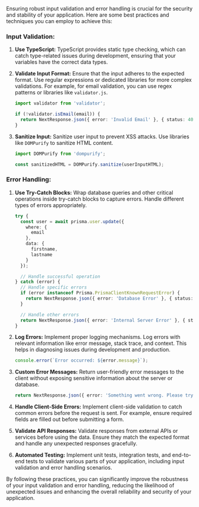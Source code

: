 Ensuring robust input validation and error handling is crucial for the security and stability of your application. Here are some best practices and techniques you can employ to achieve this:

### Input Validation:

1. **Use TypeScript:**
   TypeScript provides static type checking, which can catch type-related issues during development, ensuring that your variables have the correct data types.

2. **Validate Input Format:**
   Ensure that the input adheres to the expected format. Use regular expressions or dedicated libraries for more complex validations. For example, for email validation, you can use regex patterns or libraries like `validator.js`.

   ```typescript
   import validator from 'validator';

   if (!validator.isEmail(email)) {
     return NextResponse.json({ error: 'Invalid Email' }, { status: 400 });
   }
   ```

3. **Sanitize Input:**
   Sanitize user input to prevent XSS attacks. Use libraries like `DOMPurify` to sanitize HTML content.

   ```typescript
   import DOMPurify from 'dompurify';

   const sanitizedHTML = DOMPurify.sanitize(userInputHTML);
   ```

### Error Handling:

1. **Use Try-Catch Blocks:**
   Wrap database queries and other critical operations inside try-catch blocks to capture errors. Handle different types of errors appropriately.

   ```typescript
   try {
     const user = await prisma.user.update({
       where: {
         email
       },
       data: {
         firstname,
         lastname
       }
     });

     // Handle successful operation
   } catch (error) {
     // Handle specific errors
     if (error instanceof Prisma.PrismaClientKnownRequestError) {
       return NextResponse.json({ error: 'Database Error' }, { status: 500 });
     }

     // Handle other errors
     return NextResponse.json({ error: 'Internal Server Error' }, { status: 500 });
   }
   ```

2. **Log Errors:**
   Implement proper logging mechanisms. Log errors with relevant information like error message, stack trace, and context. This helps in diagnosing issues during development and production.

   ```typescript
   console.error(`Error occurred: ${error.message}`);
   ```

3. **Custom Error Messages:**
   Return user-friendly error messages to the client without exposing sensitive information about the server or database.

   ```typescript
   return NextResponse.json({ error: 'Something went wrong. Please try again later.' }, { status: 500 });
   ```

4. **Handle Client-Side Errors:**
   Implement client-side validation to catch common errors before the request is sent. For example, ensure required fields are filled out before submitting a form.

5. **Validate API Responses:**
   Validate responses from external APIs or services before using the data. Ensure they match the expected format and handle any unexpected responses gracefully.

6. **Automated Testing:**
   Implement unit tests, integration tests, and end-to-end tests to validate various parts of your application, including input validation and error handling scenarios.

By following these practices, you can significantly improve the robustness of your input validation and error handling, reducing the likelihood of unexpected issues and enhancing the overall reliability and security of your application.